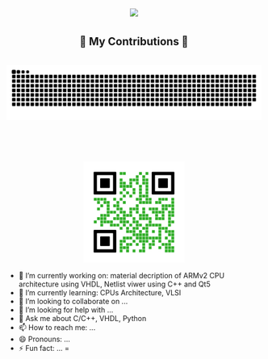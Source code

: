 <h1 align="center">
  <a href="https://git.io/typing-svg">
    <img src="https://readme-typing-svg.herokuapp.com/?font=Roboto+Mono&size=35&center=true&vCenter=true&width=500&height=70&duration=4000&lines=Hi+There!+👋;+I'm+Youba!;Welcome+to+my+profile;&color=84F76E"/>
  </a>
</h1>


<div align="center">
  <h2>🐍 My Contributions 🐍</h2>
  <br>
  <img alt="snake eating my contributions" src="https://raw.githubusercontent.com/salesp07/salesp07/output/github-contribution-grid-snake.svg" />
  
  <br/><br/><br/>
</div>

<div align="center">
<img src="/QR_code.png" alt="QR Code" width="200"/>
</div>



- 🔭 I’m currently working on: material decription of ARMv2 CPU architecture using VHDL, Netlist viwer using C++ and Qt5
- 🌱 I’m currently learning: CPUs Architecture, VLSI
- 👯 I’m looking to collaborate on ...
- 🤔 I’m looking for help with ...
- 💬 Ask me about C/C++, VHDL, Python
- 📫 How to reach me: ...
- 😄 Pronouns: ...
- ⚡ Fun fact: ...
=
